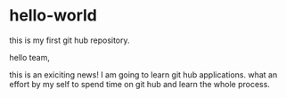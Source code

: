 # hello-world
this is my first git hub repository.

hello team,

this is an exiciting news! I am going to learn git hub applications. what an effort by my self to spend time on git hub and learn the whole process.
